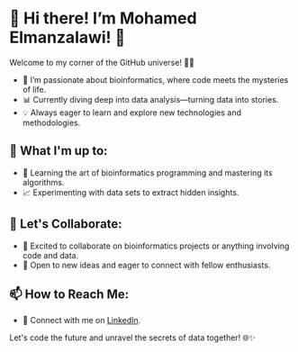 # 👋 Hi there! I’m Mohamed Elmanzalawi! 🚀

Welcome to my corner of the GitHub universe! 👨‍💻

- 🧬 I’m passionate about bioinformatics, where code meets the mysteries of life.
- 📊 Currently diving deep into data analysis—turning data into stories.
- 💡 Always eager to learn and explore new technologies and methodologies.

## 🔬 What I'm up to:

- 🌱 Learning the art of bioinformatics programming and mastering its algorithms.
- 📈 Experimenting with data sets to extract hidden insights.

## 💬 Let's Collaborate:

- 💞 Excited to collaborate on bioinformatics projects or anything involving code and data.
- 🤝 Open to new ideas and eager to connect with fellow enthusiasts.

## 📫 How to Reach Me:

- 🚀 Connect with me on [LinkedIn](https://www.linkedin.com/in/mohamed-elmanzalawi/).

Let's code the future and unravel the secrets of data together! 🌐✨

<!---
Mohamed-Elmanzalawi/Mohamed-Elmanzalawi is a ✨ special ✨ repository because its `README.md` (this file) appears on your GitHub profile.
You can click the Preview link to take a look at your changes.
--->
